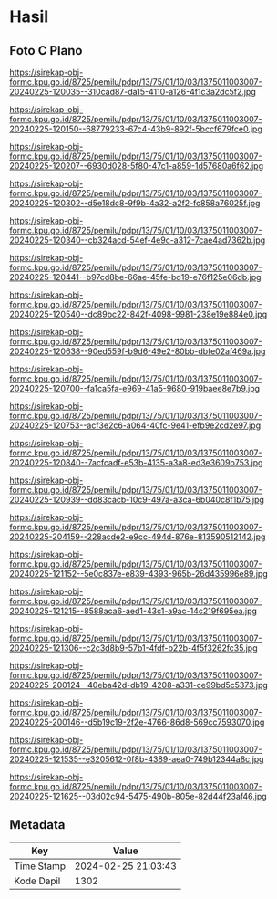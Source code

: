 # Hasil

## Foto C Plano

https://sirekap-obj-formc.kpu.go.id/8725/pemilu/pdpr/13/75/01/10/03/1375011003007-20240225-120035--310cad87-da15-4110-a126-4f1c3a2dc5f2.jpg

https://sirekap-obj-formc.kpu.go.id/8725/pemilu/pdpr/13/75/01/10/03/1375011003007-20240225-120150--68779233-67c4-43b9-892f-5bccf679fce0.jpg

https://sirekap-obj-formc.kpu.go.id/8725/pemilu/pdpr/13/75/01/10/03/1375011003007-20240225-120207--6930d028-5f80-47c1-a859-1d57680a6f62.jpg

https://sirekap-obj-formc.kpu.go.id/8725/pemilu/pdpr/13/75/01/10/03/1375011003007-20240225-120302--d5e18dc8-9f9b-4a32-a2f2-fc858a76025f.jpg

https://sirekap-obj-formc.kpu.go.id/8725/pemilu/pdpr/13/75/01/10/03/1375011003007-20240225-120340--cb324acd-54ef-4e9c-a312-7cae4ad7362b.jpg

https://sirekap-obj-formc.kpu.go.id/8725/pemilu/pdpr/13/75/01/10/03/1375011003007-20240225-120441--b97cd8be-66ae-45fe-bd19-e76f125e06db.jpg

https://sirekap-obj-formc.kpu.go.id/8725/pemilu/pdpr/13/75/01/10/03/1375011003007-20240225-120540--dc89bc22-842f-4098-9981-238e19e884e0.jpg

https://sirekap-obj-formc.kpu.go.id/8725/pemilu/pdpr/13/75/01/10/03/1375011003007-20240225-120638--90ed559f-b9d6-49e2-80bb-dbfe02af469a.jpg

https://sirekap-obj-formc.kpu.go.id/8725/pemilu/pdpr/13/75/01/10/03/1375011003007-20240225-120700--fa1ca5fa-e969-41a5-9680-919baee8e7b9.jpg

https://sirekap-obj-formc.kpu.go.id/8725/pemilu/pdpr/13/75/01/10/03/1375011003007-20240225-120753--acf3e2c6-a064-40fc-9e41-efb9e2cd2e97.jpg

https://sirekap-obj-formc.kpu.go.id/8725/pemilu/pdpr/13/75/01/10/03/1375011003007-20240225-120840--7acfcadf-e53b-4135-a3a8-ed3e3609b753.jpg

https://sirekap-obj-formc.kpu.go.id/8725/pemilu/pdpr/13/75/01/10/03/1375011003007-20240225-120939--dd83cacb-10c9-497a-a3ca-6b040c8f1b75.jpg

https://sirekap-obj-formc.kpu.go.id/8725/pemilu/pdpr/13/75/01/10/03/1375011003007-20240225-204159--228acde2-e9cc-494d-876e-813590512142.jpg

https://sirekap-obj-formc.kpu.go.id/8725/pemilu/pdpr/13/75/01/10/03/1375011003007-20240225-121152--5e0c837e-e839-4393-965b-26d435996e89.jpg

https://sirekap-obj-formc.kpu.go.id/8725/pemilu/pdpr/13/75/01/10/03/1375011003007-20240225-121215--8588aca6-aed1-43c1-a9ac-14c219f695ea.jpg

https://sirekap-obj-formc.kpu.go.id/8725/pemilu/pdpr/13/75/01/10/03/1375011003007-20240225-121306--c2c3d8b9-57b1-4fdf-b22b-4f5f3262fc35.jpg

https://sirekap-obj-formc.kpu.go.id/8725/pemilu/pdpr/13/75/01/10/03/1375011003007-20240225-200124--40eba42d-db19-4208-a331-ce99bd5c5373.jpg

https://sirekap-obj-formc.kpu.go.id/8725/pemilu/pdpr/13/75/01/10/03/1375011003007-20240225-200146--d5b19c19-2f2e-4766-86d8-569cc7593070.jpg

https://sirekap-obj-formc.kpu.go.id/8725/pemilu/pdpr/13/75/01/10/03/1375011003007-20240225-121535--e3205612-0f8b-4389-aea0-749b12344a8c.jpg

https://sirekap-obj-formc.kpu.go.id/8725/pemilu/pdpr/13/75/01/10/03/1375011003007-20240225-121625--03d02c94-5475-490b-805e-82d44f23af46.jpg


## Metadata

| Key        | Value               |
| ---------- | ------------------- |
| Time Stamp | 2024-02-25 21:03:43 |
| Kode Dapil | 1302                |



